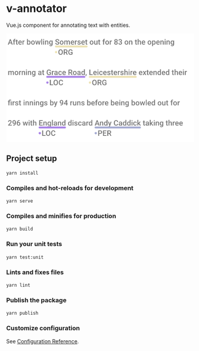 # v-annotator

Vue.js component for annotating text with entities.

![](docs/ner.png)

## Project setup
```
yarn install
```

### Compiles and hot-reloads for development
```
yarn serve
```

### Compiles and minifies for production
```
yarn build
```

### Run your unit tests
```
yarn test:unit
```

### Lints and fixes files
```
yarn lint
```

### Publish the package

```
yarn publish
```

### Customize configuration
See [Configuration Reference](https://cli.vuejs.org/config/).
